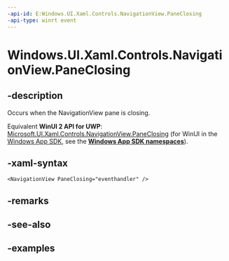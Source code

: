 ```yaml
---
-api-id: E:Windows.UI.Xaml.Controls.NavigationView.PaneClosing
-api-type: winrt event
---
```


<!-- Event syntax.
public event TypedEventHandler PaneClosing<NavigationView, NavigationViewPaneClosingEventArgs>
-->

# Windows.UI.Xaml.Controls.NavigationView.PaneClosing

## -description

Occurs when the NavigationView pane is closing.

Equivalent **WinUI 2 API for UWP**: [Microsoft.UI.Xaml.Controls.NavigationView.PaneClosing](/windows/winui/api/microsoft.ui.xaml.controls.navigationview.paneclosing) (for WinUI in the [Windows App SDK](/windows/apps/windows-app-sdk/), see the **[Windows App SDK namespaces](/windows/windows-app-sdk/api/winrt/)**).

## -xaml-syntax

```xaml
<NavigationView PaneClosing="eventhandler" />
```

## -remarks

## -see-also

## -examples
